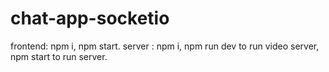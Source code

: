 # chat-app-socketio
frontend: npm i, npm start.
server : npm i, npm run dev to run video server, npm start to run server.
